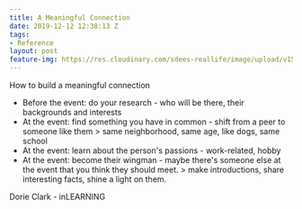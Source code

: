 ```yaml
---
title: A Meaningful Connection
date: 2019-12-12 12:38:13 Z
tags:
- Reference
layout: post
feature-img: https://res.cloudinary.com/sdees-reallife/image/upload/v1555658919/sample_feature_img.png
---
```


How to build a meaningful connection

- Before the event: do your research - who will be there, their backgrounds and interests
- At the event: find something you have in common - shift from a peer to someone like them > same neighborhood, same age, like dogs, same school
- At the event: learn about the person's passions - work-related, hobby
- At the event: become their wingman - maybe there's someone else at the event that you think they should meet. > make introductions, share interesting facts, shine a light on them.

<i class="fa fa-child" style="color:plum"></i>

Dorie Clark - inLEARNING
